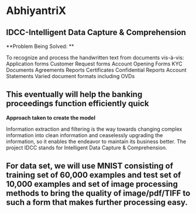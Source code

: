 # AbhiyantriX
IDCC-Intelligent Data Capture &amp; Comprehension 
-------------------------------------------------
**Problem Being Solved: **

To recognize and process the handwritten text from documents vis-à-vis:
Application forms
Customer Request forms
Account Opening Forms
KYC Documents
Agreements
Reports
Certificates
Confidential Reports
Account Statements
Varied document formats including OVDs

This eventually will help the banking proceedings function efficiently quick
--------------------------------------------------
**Approach taken to create the model**

Information extraction and filtering is the way towards changing complex information into clean information and ceaselessly upgrading the information, so it enables the endeavor to maintain its business better. The project IDCC stands for Intelligent Data Capture & Comprehension.

For data set, we will use MNIST consisting of training set of 60,000 examples and test set of 10,000 examples and set of image processing methods to bring the quality of image/pdf/TIFF to such a form that makes further processing easy.
--------------------------------------------------
